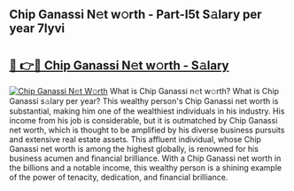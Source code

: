 ## Chip Ganassi N𝚎t w𝚘rth - Part-I5t S𝚊lary per year 7Iyvi

# <h2><a href="http://gc1taf.nevu.top/?p=Chip+Ganassi">🔗 👉🔴 Chip Ganassi N𝚎t w𝚘rth - S𝚊lary</a></h2>

[![Chip Ganassi N𝚎t W𝚘rth](https://i.imgur.com/Oavwk0R.jpeg)](http://gc1taf.nevu.top/?p=Chip+Ganassi)
What is Chip Ganassi n𝚎t w𝚘rth? What is Chip Ganassi s𝚊lary per year?
This wealthy person's Chip Ganassi net worth is substantial, making him one of the wealthiest individuals in his industry. His income from his job is considerable, but it is outmatched by Chip Ganassi net worth, which is thought to be amplified by his diverse business pursuits and extensive real estate assets. This affluent individual, whose Chip Ganassi net worth is among the highest globally, is renowned for his business acumen and financial brilliance. With a Chip Ganassi net worth in the billions and a notable income, this wealthy person is a shining example of the power of tenacity, dedication, and financial brilliance.
